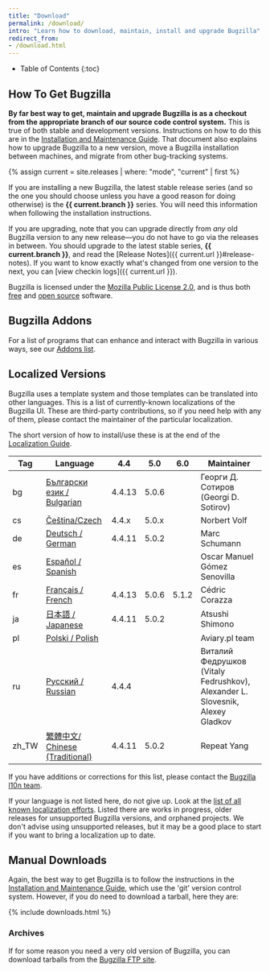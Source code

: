 ```yaml
---
title: "Download"
permalink: /download/
intro: "Learn how to download, maintain, install and upgrade Bugzilla"
redirect_from:
- /download.html
---
```


* Table of Contents
{:toc}

## How To Get Bugzilla

**By far best way to get, maintain and upgrade Bugzilla is as a checkout from the appropriate branch of our source code control system.** This is true of both stable and development versions. Instructions on how to do this are in the [Installation and Maintenance Guide](https://bugzilla.readthedocs.org/en/latest/installing/). That document also explains how to upgrade Bugzilla to a new version, move a Bugzilla installation between machines, and migrate from other bug-tracking systems.

{% assign current = site.releases | where: "mode", "current" | first %}

If you are installing a new Bugzilla, the latest stable release series (and so the one you should choose unless you have a good reason for doing otherwise) is the **{{ current.branch }}** series. You will need this information when following the installation instructions.

If you are upgrading, note that you can upgrade directly from _any_ old Bugzilla version to any new release—you do not have to go via the releases in between. You should upgrade to the latest stable series, **{{ current.branch }}**, and read the [Release Notes]({{ current.url }}#release-notes). If you want to know exactly what's changed from one version to the next, you can [view checkin logs]({{ current.url }}).

Bugzilla is licensed under the [Mozilla Public License 2.0](https://www.mozilla.org/MPL/2.0), and is thus both [free](http://www.gnu.org/philosophy/free-sw.html) and [open source](http://opensource.org/osd) software.

## Bugzilla Addons

For a list of programs that can enhance and interact with Bugzilla in various ways, see our [Addons list](https://wiki.mozilla.org/Bugzilla:Addons).

## Localized Versions

Bugzilla uses a template system and those templates can be translated into other languages. This is a list of currently-known localizations of the Bugzilla UI. These are third-party contributions, so if you need help with any of them, please contact the maintainer of the particular localization.

The short version of how to install/use these is at the end of the [Localization Guide](https://wiki.mozilla.org/Bugzilla:L10n:Guide).

|Tag  |Language                                                                             |4.4   |5.0  |6.0  |Maintainer|
|---  |---                                                                                  |---   |---  |---  |---       |
|bg   |[Български език / Bulgarian](ftp://sotirov-bg.net/pub/contrib/mozilla/bugzilla/l10n/)|4.4.13|5.0.6|     |Георги Д. Сотиров (Georgi D. Sotirov)|
|cs   |[Čeština/Czech](http://www.bugzilla.cz/)                                             |4.4.x |5.0.x|     |Norbert Volf|
|de   |[Deutsch / German](http://bugzilla-de.sourceforge.net/)                              |4.4.11|5.0.2|     |Marc Schumann|
|es   |[Español / Spanish](https://sourceforge.net/projects/bugzilla-es/)                   |      |     |     |Oscar Manuel Gómez Senovilla|
|fr   |[Français / French](http://www.bugzilla.fr/)                                         |4.4.13|5.0.6|5.1.2|Cédric Corazza|
|ja   |[日本語 / Japanese](http://bug-ja.org/)                                               |4.4.11|5.0.2|     |Atsushi Shimono|
|pl   |[Polski / Polish](http://www.aviary.pl/projekty/bugzilla/")                          |      |     |     |Aviary.pl team|
|ru   |[Русский / Russian](https://sourceforge.net/projects/bugzilla-ru/)                   |4.4.4 |     |     |Виталий Федрушков (Vitaly Fedrushkov), Alexander L. Slovesnik, Alexey Gladkov|
|zh_TW|[繁體中文/ Chinese (Traditional)](https://code.google.com/p/bugzilla-tw/)             |4.4.11|5.0.2|     |Repeat Yang|

If you have additions or corrections for this list, please contact the [Bugzilla l10n team](https://wiki.mozilla.org/Bugzilla:L10n).

If your language is not listed here, do not give up. Look at the [list of all known localization efforts](https://wiki.mozilla.org/Bugzilla:L10n:Localization_Teams). Listed there are works in progress, older releases for unsupported Bugzilla versions, and orphaned projects. We don't advise using unsupported releases, but it may be a good place to start if you want to bring a localization up to date. 

## Manual Downloads

Again, the best way to get Bugzilla is to follow the instructions in the [Installation and Maintenance Guide](https://bugzilla.readthedocs.org/en/latest/installing/), which use the 'git' version control system. However, if you do need to download a tarball, here they are:

{% include downloads.html %}

### Archives

If for some reason you need a very old version of Bugzilla, you can download tarballs from the [Bugzilla FTP site](https://ftp.mozilla.org/pub/mozilla.org/webtools/bugzilla/).
